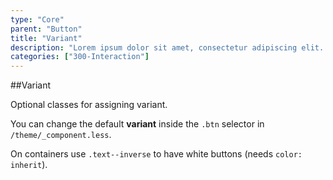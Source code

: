 ```yaml
---
type: "Core"
parent: "Button"
title: "Variant"
description: "Lorem ipsum dolor sit amet, consectetur adipiscing elit. Nunc tempus laoreet leo sit amet iaculis."
categories: ["300-Interaction"]
---
```


##Variant

Optional classes for assigning variant.

You can change the default **variant** inside the `.btn` selector in `/theme/_component.less`.

<demo>
  <demovanilla src="demos/inline/demos/button/variant">
  </demovanilla>
</demo>

On containers use `.text--inverse` to have white buttons (needs `color: inherit`).

<demo>
  <demovanilla src="demos/inline/demos/button/inverse">
  </demovanilla>
</demo>

